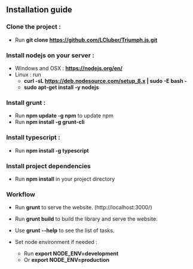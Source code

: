 ## Installation guide

### Clone the project :
  - Run **git clone https://github.com/LCluber/Triumph.js.git**

### Install nodejs on your server :
  - Windows and OSX : **https://nodejs.org/en/**
  - Linux : run
    - **curl -sL https://deb.nodesource.com/setup_8.x | sudo -E bash -**
    - **sudo apt-get install -y nodejs**


### Install grunt :
  - Run **npm update -g npm** to update npm
  - Run **npm install -g grunt-cli**


### Install typescript :
  - Run **npm install -g typescript**


### Install project dependencies
  - Run **npm install** in your project directory


### Workflow
  - Run **grunt** to serve the website. (http://localhost:3000/)
  - Run **grunt build** to build the library and serve the website.
  - Use **grunt --help** to see the list of tasks.

  - Set node environment if needed :
    - Run **export NODE_ENV=development**
    - Or **export NODE_ENV=production**
